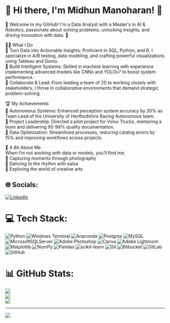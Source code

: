 # 🌟 Hi there, I'm Midhun Manoharan! 🌟  
👋 Welcome to my GitHub! I'm a Data Analyst with a Master's in AI & Robotics, passionate about solving problems, unlocking insights, and driving innovation with data. 🚀  

 
👨‍💻 What I Do  
🔹 Turn Data into Actionable Insights: Proficient in SQL, Python, and R, I specialize in A/B testing, data modeling, and crafting powerful visualizations using Tableau and Domo.  
🔹 Build Intelligent Systems: Skilled in machine learning with experience implementing advanced models like CNNs and YOLOv7 to boost system performance.  
🔹 Collaborate & Lead: From leading a team of 20 to working closely with stakeholders, I thrive in collaborative environments that demand strategic problem-solving.  
 
🏆 My Achievements  
🌟 Autonomous Systems: Enhanced perception system accuracy by 20% as Team Lead of the University of Hertfordshire Racing Autonomous team.  
🌟 Project Leadership: Directed a pilot project for Volvo Trucks, mentoring a team and delivering 95-99% quality documentation.  
🌟 Data Optimization: Streamlined processes, reducing catalog errors by 15% and improving workflows across projects.  

🎨 A Bit About Me  
When I’m not working with data or models, you’ll find me:  
📸 Capturing moments through photography  
💃 Dancing to the rhythm with salsa  
🎨 Exploring the world of creative arts  

## 🌐 Socials:
[![LinkedIn](https://img.shields.io/badge/LinkedIn-%230077B5.svg?logo=linkedin&logoColor=white)](https://linkedin.com/in/https://www.linkedin.com/in/midhun-manoharan/) 

# 💻 Tech Stack:
![Python](https://img.shields.io/badge/python-3670A0?style=for-the-badge&logo=python&logoColor=ffdd54) ![Windows Terminal](https://img.shields.io/badge/Windows%20Terminal-%234D4D4D.svg?style=for-the-badge&logo=windows-terminal&logoColor=white) ![Anaconda](https://img.shields.io/badge/Anaconda-%2344A833.svg?style=for-the-badge&logo=anaconda&logoColor=white) ![Postgres](https://img.shields.io/badge/postgres-%23316192.svg?style=for-the-badge&logo=postgresql&logoColor=white) ![MySQL](https://img.shields.io/badge/mysql-4479A1.svg?style=for-the-badge&logo=mysql&logoColor=white) ![MicrosoftSQLServer](https://img.shields.io/badge/Microsoft%20SQL%20Server-CC2927?style=for-the-badge&logo=microsoft%20sql%20server&logoColor=white) ![Adobe Photoshop](https://img.shields.io/badge/adobe%20photoshop-%2331A8FF.svg?style=for-the-badge&logo=adobe%20photoshop&logoColor=white) ![Canva](https://img.shields.io/badge/Canva-%2300C4CC.svg?style=for-the-badge&logo=Canva&logoColor=white) ![Adobe Lightroom](https://img.shields.io/badge/Adobe%20Lightroom-31A8FF.svg?style=for-the-badge&logo=Adobe%20Lightroom&logoColor=white) ![Matplotlib](https://img.shields.io/badge/Matplotlib-%23ffffff.svg?style=for-the-badge&logo=Matplotlib&logoColor=black) ![NumPy](https://img.shields.io/badge/numpy-%23013243.svg?style=for-the-badge&logo=numpy&logoColor=white) ![Pandas](https://img.shields.io/badge/pandas-%23150458.svg?style=for-the-badge&logo=pandas&logoColor=white) ![scikit-learn](https://img.shields.io/badge/scikit--learn-%23F7931E.svg?style=for-the-badge&logo=scikit-learn&logoColor=white) ![Git](https://img.shields.io/badge/git-%23F05033.svg?style=for-the-badge&logo=git&logoColor=white) ![Bitbucket](https://img.shields.io/badge/bitbucket-%230047B3.svg?style=for-the-badge&logo=bitbucket&logoColor=white) ![GitLab](https://img.shields.io/badge/gitlab-%23181717.svg?style=for-the-badge&logo=gitlab&logoColor=white) ![GitHub](https://img.shields.io/badge/github-%23121011.svg?style=for-the-badge&logo=github&logoColor=white)
# 📊 GitHub Stats:
![](https://github-readme-stats.vercel.app/api?username=Midhun-93&theme=neon&hide_border=true&include_all_commits=false&count_private=false)<br/>
![](https://github-readme-streak-stats.herokuapp.com/?user=Midhun-93&theme=neon&hide_border=true)<br/>
![](https://github-readme-stats.vercel.app/api/top-langs/?username=Midhun-93&theme=neon&hide_border=true&include_all_commits=false&count_private=false&layout=compact)

---
[![](https://visitcount.itsvg.in/api?id=Midhun-93&icon=7&color=4)](https://visitcount.itsvg.in)

<!-- Proudly created with GPRM ( https://gprm.itsvg.in ) -->

